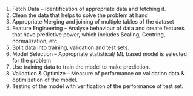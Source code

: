 1.	Fetch Data – Identification of appropriate data and fetching it.
2.	Clean the data that helps to solve the problem at hand
3.	Appropriate Merging and joining of multiple tables of the dataset
4.	Feature Engineering – Analyse behaviour of data and create features that have predictive power, which includes Scaling, Centring, normalization, etc.
5.	Split data into training, validation and test sets.
6.	Model Selection – Appropriate statistical/ ML based model is selected for the problem
7.	Use training data to train the model to make prediction.
8.	Validation & Optimize – Measure of performance on validation data & optimization of the model.
9.	Testing of the model with verification of the performance of test set.
